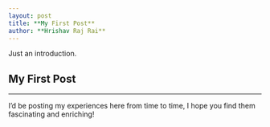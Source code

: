 ```yaml
---
layout: post
title: **My First Post**
author: **Hrishav Raj Rai**
---
```


Just an introduction.

## My First Post 
-----

I’d be posting my experiences here from time to time, I hope you find them fascinating and enriching!

